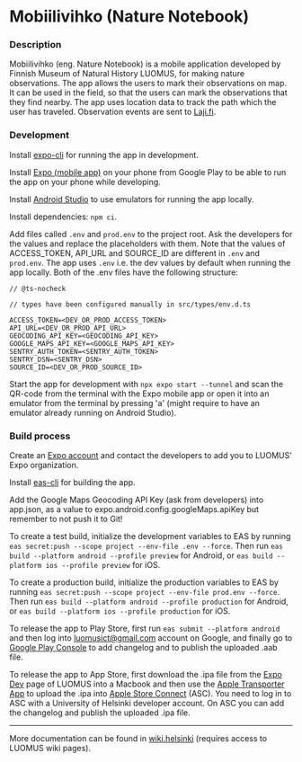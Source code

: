 # Mobiilivihko (Nature Notebook)

### Description

Mobiilivihko (eng. Nature Notebook) is a mobile application developed by Finnish Museum of Natural History LUOMUS, for making nature observations. The app allows the users to mark their observations on map. It can be used in the field, so that the users can mark the observations that they find nearby. The app uses location data to track the path which the user has traveled. Observation events are sent to [Laji.fi](https://laji.fi/).

### Development

Install [expo-cli](https://docs.expo.dev/workflow/expo-cli/) for running the app in development.

Install [Expo (mobile app)](https://play.google.com/store/apps/details?id=host.exp.exponent&hl=en&gl=US) on your phone from Google Play to be able to run the app on your phone while developing.

Install [Android Studio](https://developer.android.com/studio/install) to use emulators for running the app locally.

Install dependencies: `npm ci`.

Add files called `.env` and `prod.env` to the project root. Ask the developers for the values and replace the placeholders with them. Note that the values of ACCESS_TOKEN, API_URL and SOURCE_ID are different in `.env` and `prod.env`. The app uses `.env` i.e. the dev values by default when running the app locally. Both of the .env files have the following structure:

```
// @ts-nocheck

// types have been configured manually in src/types/env.d.ts 

ACCESS_TOKEN=<DEV_OR_PROD_ACCESS_TOKEN>
API_URL=<DEV_OR_PROD_API_URL>
GEOCODING_API_KEY=<GEOCODING_API_KEY>
GOOGLE_MAPS_API_KEY=<GOOGLE_MAPS_API_KEY>
SENTRY_AUTH_TOKEN=<SENTRY_AUTH_TOKEN>
SENTRY_DSN=<SENTRY_DSN>
SOURCE_ID=<DEV_OR_PROD_SOURCE_ID>
```

Start the app for development with `npx expo start --tunnel` and scan the QR-code from the terminal with the Expo mobile app or open it into an emulator from the terminal by pressing 'a' (might require to have an emulator already running on Android Studio).

### Build process

Create an [Expo account](https://expo.dev/) and contact the developers to add you to LUOMUS' Expo organization.

Install [eas-cli](https://docs.expo.dev/distribution/introduction/) for building the app.

Add the Google Maps Geocoding API Key (ask from developers) into app.json, as a value to expo.android.config.googleMaps.apiKey but remember to not push it to Git!

To create a test build, initialize the development variables to EAS by running `eas secret:push --scope project --env-file .env --force`. Then run `eas build --platform android --profile preview` for Android, or `eas build --platform ios --profile preview` for iOS.

To create a production build, initialize the production variables to EAS by running `eas secret:push --scope project --env-file prod.env --force`. Then run `eas build --platform android --profile production` for Android, or `eas build --platform ios --profile production` for iOS.

To release the app to Play Store, first run `eas submit --platform android` and then log into luomusict@gmail.com account on Google, and finally go to [Google Play Console](https://play.google.com/console) to add changelog and to publish the uploaded .aab file.

To release the app to App Store, first download the .ipa file from the [Expo Dev](https://expo.dev/) page of LUOMUS into a Macbook and then use the [Apple Transporter App](https://apps.apple.com/us/app/transporter/id1450874784?mt=12) to upload the .ipa into [Apple Store Connect](https://appstoreconnect.apple.com/) (ASC). You need to log in to ASC with a University of Helsinki developer account. On ASC you can add the changelog and publish the uploaded .ipa file.

---

More documentation can be found in [wiki.helsinki](https://wiki.helsinki.fi/pages/viewpage.action?pageId=353494475) (requires access to LUOMUS wiki pages).
